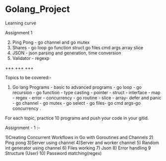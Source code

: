 # Golang_Project
Learning curve

Assignment 1

2. Ping Pong    -  go channel and go mutex
6. Shares       -  go loop go function struct go files cmd args array slice
7. JSON         -  json parsing and generation, time conversion 
10. Validator   -  regexp 

+++ +++ +++ 

Topics to be covered:-

  1) Go lang Programs - basic to advanced programs - go loop - go recursion - go function - type casting - pointer - struct - interface - map - regex - error - concurrency - go routine - slice - array- defer and panic - go channel - go mutex - go select - go files- go cmd args-go concurrency .

For each topic, practice 10 programs and push your code in your gitid.


Assignment - 1 :-

 1)Creating Concurrent Workflows in Go with Goroutines and Channels
 2) Ping pong
 3)Server using channel
 4)Server and worker channel
 5) Random int generator using channel
 6) Files working
 7) Json
 8) Error handling
 9 Structure (User) 
 10) Password matching(regex) 